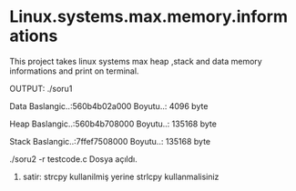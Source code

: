 # Linux.systems.max.memory.informations
This project takes linux systems max heap ,stack and data memory informations and print on terminal.

OUTPUT:
./soru1

Data Baslangic..:560b4b02a000   Boyutu..:  4096 byte 

Heap Baslangic..:560b4b708000   Boyutu..:  135168 byte 

Stack Baslangic..:7ffef7508000  Boyutu..:  135168 byte


./soru2 -r testcode.c
Dosya açıldı. 
1. satir: strcpy kullanilmiş yerine strlcpy kullanmalisiniz

